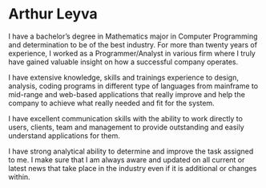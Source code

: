 # Arthur Leyva
I have a bachelor’s degree in Mathematics major in Computer Programming and determination to be of the best industry. For more than twenty years of experience, I worked as a Programmer/Analyst in various firm where I truly have gained valuable insight on how a successful company operates. 

I have extensive knowledge, skills and trainings experience to design, analysis, coding programs in different type of languages from mainframe to mid-range and web-based applications that really improve and help the company to achieve what really needed and fit for the system. 

I have excellent communication skills with the ability to work directly to users, clients, team and management to provide outstanding and easily understand applications for them. 

I have strong analytical ability to determine and improve the task assigned to me. I make sure that I am always aware and updated on all current or latest news that take place in the industry even if it is additional or changes within.
